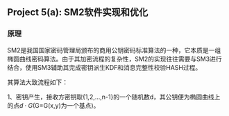 ## Project 5(a): SM2软件实现和优化
### 原理
SM2是我国国家密码管理局颁布的商用公钥密码标准算法的一种，它本质是一组椭圆曲线密码算法。由于其加密流程的复杂性，SM2的实现往往需要与SM3进行结合，使用SM3辅助其完成密钥派生KDF和消息完整性校验HASH过程。

其算法大致流程如下：

1、密钥产生，接收方密钥取{1,2,...,n-1}的一个随机数d，其公钥便为椭圆曲线上的点$d \cdot G$(G=G(x,y)为一个基点)。
